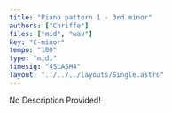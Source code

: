```yaml
---
title: "Piano pattern 1 - 3rd minor"
authors: ["Chriffe"]
files: ["mid", "wav"]
key: "C-minor"
tempo: "100"
type: "midi"
timesig: "4SLASH4"
layout: "../../../layouts/Single.astro"
---
```

No Description Provided!
